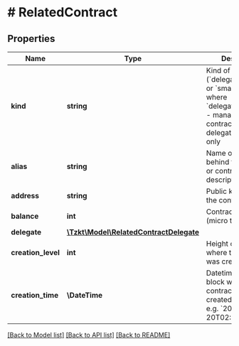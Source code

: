 # # RelatedContract

## Properties

Name | Type | Description | Notes
------------ | ------------- | ------------- | -------------
**kind** | **string** | Kind of the contract (&#x60;delegator_contract&#x60; or &#x60;smart_contract&#x60;), where &#x60;delegator_contract&#x60; - manager.tz smart contract for delegation purpose only | [optional]
**alias** | **string** | Name of the project behind the contract or contract description | [optional]
**address** | **string** | Public key hash of the contract | [optional]
**balance** | **int** | Contract balance (micro tez) | [optional]
**delegate** | [**\Tzkt\Model\RelatedContractDelegate**](RelatedContractDelegate.md) |  | [optional]
**creation_level** | **int** | Height of the block where the contract was created | [optional]
**creation_time** | **\DateTime** | Datetime of the block where the contract was created (ISO 8601, e.g. &#x60;2020-02-20T02:40:57Z&#x60;) | [optional]

[[Back to Model list]](../../README.md#models) [[Back to API list]](../../README.md#endpoints) [[Back to README]](../../README.md)
